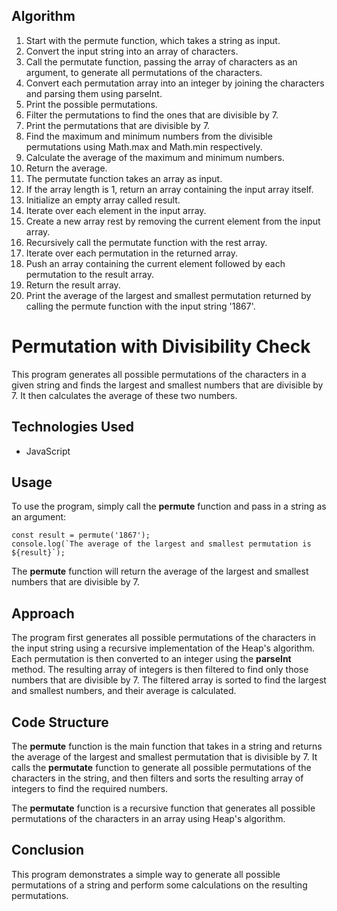 ## Algorithm

1. Start with the permute function, which takes a string as input.
2. Convert the input string into an array of characters.
3. Call the permutate function, passing the array of characters as an argument, to generate all permutations of the characters.
4. Convert each permutation array into an integer by joining the characters and parsing them using parseInt.
5. Print the possible permutations.
6. Filter the permutations to find the ones that are divisible by 7.
7. Print the permutations that are divisible by 7.
8. Find the maximum and minimum numbers from the divisible permutations using Math.max and Math.min respectively.
9. Calculate the average of the maximum and minimum numbers.
10. Return the average.
11. The permutate function takes an array as input.
12. If the array length is 1, return an array containing the input array itself.
13. Initialize an empty array called result.
14. Iterate over each element in the input array.
15. Create a new array rest by removing the current element from the input array.
16. Recursively call the permutate function with the rest array.
17. Iterate over each permutation in the returned array.
18. Push an array containing the current element followed by each permutation to the result array.
19. Return the result array.
20. Print the average of the largest and smallest permutation returned by calling the permute function with the input string '1867'.


# Permutation with Divisibility Check

This program generates all possible permutations of the characters in a given string and finds the largest and smallest numbers that are divisible by 7. It then calculates the average of these two numbers.

## Technologies Used

- JavaScript

## Usage

To use the program, simply call the **permute** function and pass in a string as an argument:

```
const result = permute('1867');
console.log(`The average of the largest and smallest permutation is ${result}`);
```
The **permute** function will return the average of the largest and smallest numbers that are divisible by 7.

## Approach

The program first generates all possible permutations of the characters in the input string using a recursive implementation of the Heap's algorithm. Each permutation is then converted to an integer using the **parseInt** method. The resulting array of integers is then filtered to find only those numbers that are divisible by 7. The filtered array is sorted to find the largest and smallest numbers, and their average is calculated.

## Code Structure

The **permute** function is the main function that takes in a string and returns the average of the largest and smallest permutation that is divisible by 7. It calls the **permutate** function to generate all possible permutations of the characters in the string, and then filters and sorts the resulting array of integers to find the required numbers.

The **permutate** function is a recursive function that generates all possible permutations of the characters in an array using Heap's algorithm.

## Conclusion

This program demonstrates a simple way to generate all possible permutations of a string and perform some calculations on the resulting permutations.
